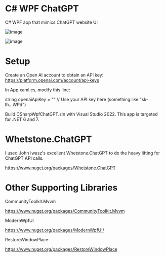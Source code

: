 # C# WPF ChatGPT
C# WPF app that mimics ChatGPT website UI

![image](https://github.com/psun247/CSharpWpfChatGPT/assets/31531761/6de00aa6-6beb-4a8e-8108-84daa13b941b)

![image](https://github.com/psun247/CSharpWpfChatGPT/assets/31531761/107506c4-7c82-4b2f-b2f0-dd5b1e26e0bf)

# Setup
Create an Open AI account to obtain an API key:
https://platform.openai.com/account/api-keys

In App.xaml.cs, modify this line:

string openaiApiKey = "<Your Open AI API Key>" // Use your API key here (something like "sk-Ih...WPd")

Build CSharpWpfChatGPT.sln with Visual Studio 2022.  This app is targeted for .NET 6 and 7.

# Whetstone.ChatGPT
I used John Iwasz's excellent Whetstone.ChatGPT to do the heavy lifting for ChatGPT API calls.

https://www.nuget.org/packages/Whetstone.ChatGPT

# Other Supporting Libraries
CommunityToolkit.Mvvm
 
https://www.nuget.org/packages/CommunityToolkit.Mvvm
 
ModernWpfUI
 
https://www.nuget.org/packages/ModernWpfUI/
 
RestoreWindowPlace

https://www.nuget.org/packages/RestoreWindowPlace
